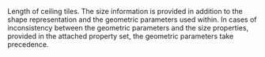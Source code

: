 Length of ceiling tiles. The size information is provided in addition to the shape representation and the geometric parameters used within. In cases of inconsistency between the geometric parameters and the size properties, provided in the attached property set, the geometric parameters take precedence.
